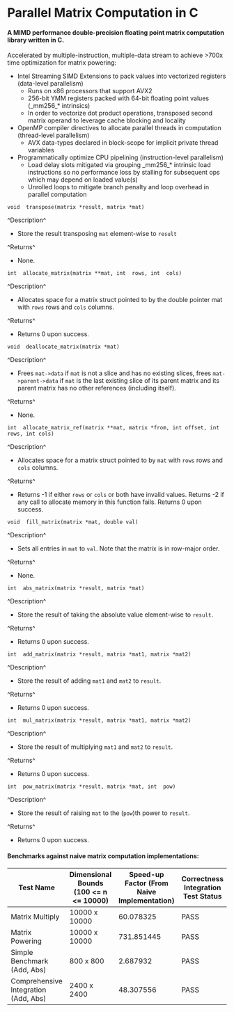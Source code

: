 
# Parallel Matrix Computation in C

#### A MIMD performance double-precision floating point matrix computation library  written in C.

Accelerated by multiple-instruction, multiple-data stream to achieve >700x time optimization for matrix powering:

- Intel Streaming SIMD Extensions to pack values into vectorized registers (data-level parallelism)
	- Runs on x86 processors that support AVX2
	- 256-bit YMM registers packed with 64-bit floating point values (_mm256\_* intrinsics)
	- In order to vectorize dot product operations, transposed second matrix operand to leverage cache blocking and locality
- OpenMP compiler directives to allocate parallel threads in computation (thread-level parallelism)
	- AVX data-types declared in block-scope for implicit private thread variables
- Programmatically optimize CPU pipelining (instruction-level parallelism)
	- Load delay slots mitigated via grouping _mm256\_* intrinsic load instructions so no performance loss by stalling for subsequent ops which may depend on loaded value(s)
	- Unrolled loops to mitigate branch penalty and loop overhead in parallel computation

`void  transpose(matrix *result, matrix *mat)` 

^Description^ 
- Store the result transposing `mat` element-wise to `result`

^Returns^
- None.

`int  allocate_matrix(matrix **mat, int  rows, int  cols)` 

^Description^ 
- Allocates space for a matrix struct pointed to by the double pointer mat with `rows` rows and `cols` columns.

^Returns^
- Returns 0 upon success.

`void  deallocate_matrix(matrix *mat)` 

^Description^ 
- Frees `mat->data` if `mat` is not a slice and has no existing slices, frees `mat->parent->data` if `mat` is the last existing slice of its parent matrix and its parent matrix has no other references (including itself).

^Returns^
- None.

`int  allocate_matrix_ref(matrix **mat, matrix *from, int offset, int rows, int cols)` 

^Description^ 
- Allocates space for a matrix struct pointed to by `mat` with `rows` rows and `cols` columns.

^Returns^
- Returns -1 if either `rows` or `cols` or both have invalid values. Returns -2 if any call to allocate memory in this function fails. Returns 0 upon success.

`void  fill_matrix(matrix *mat, double val)` 

^Description^ 
- Sets all entries in `mat` to `val`. Note that the matrix is in row-major order.

^Returns^
- None.

`int  abs_matrix(matrix *result, matrix *mat)` 

^Description^ 
- Store the result of taking the absolute value element-wise to `result`.

^Returns^
- Returns 0 upon success.

`int  add_matrix(matrix *result, matrix *mat1, matrix *mat2)` 

^Description^ 
- Store the result of adding `mat1` and `mat2` to `result`.

^Returns^
- Returns 0 upon success.

`int  mul_matrix(matrix *result, matrix *mat1, matrix *mat2)` 

^Description^ 
- Store the result of multiplying `mat1` and `mat2` to `result`.

^Returns^
- Returns 0 upon success.

`int  pow_matrix(matrix *result, matrix *mat, int  pow)` 

^Description^ 
- Store the result of raising `mat` to the (`pow`)th power to `result`.

^Returns^
- Returns 0 upon success.


#### Benchmarks against naive matrix computation implementations:

| Test Name                 | Dimensional Bounds (100 <= n <= 10000) | Speed-up Factor  (From Naive Implementation) | Correctness  Integration  Test Status |
|---------------------------|---------------------------------------|----------------------------------------------|---------------------------------------|
| Matrix Multiply           | 10000 x 10000                         | 60.078325                                    | PASS                                  |
| Matrix Powering           | 10000 x 10000                         | 731.851445                                   | PASS                                  |
| Simple Benchmark (Add, Abs)         | 800 x 800                             | 2.687932                                     | PASS                                  |
| Comprehensive Integration (Add, Abs) | 2400 x 2400                           | 48.307556                                    | PASS                                  |